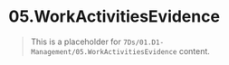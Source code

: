 # 05.WorkActivitiesEvidence

> This is a placeholder for `7Ds/01.D1-Management/05.WorkActivitiesEvidence` content.
